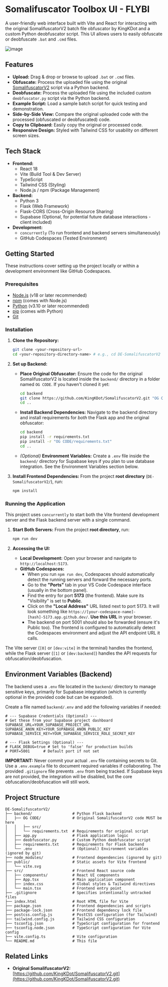 # Somalifuscator Toolbox UI - FLYBI

A user-friendly web interface built with Vite and React for interacting with the original SomalifuscatorV2 batch file obfuscator by KingKDot and a custom Python deobfuscator script. This UI allows users to easily obfuscate or deobfuscate `.bat` and `.cmd` files.

![image](https://i.postimg.cc/x17cyzSy/image.png)


## Features

*   **Upload:** Drag & drop or browse to upload `.bat` or `.cmd` files.
*   **Obfuscate:** Process the uploaded file using the original [SomalifuscatorV2](https://github.com/KingKDot/SomalifuscatorV2.git) script via a Python backend.
*   **Deobfuscate:** Process the uploaded file using the included custom `deobfuscator.py` script via the Python backend.
*   **Example Script:** Load a sample batch script for quick testing and demonstration.
*   **Side-by-Side View:** Compare the original uploaded code with the processed (obfuscated or deobfuscated) code.
*   **Copy to Clipboard:** Easily copy the original or processed code.
*   **Responsive Design:** Styled with Tailwind CSS for usability on different screen sizes.

## Tech Stack

*   **Frontend:**
    *   React 18
    *   Vite (Build Tool & Dev Server)
    *   TypeScript
    *   Tailwind CSS (Styling)
    *   Node.js / npm (Package Management)
*   **Backend:**
    *   Python 3
    *   Flask (Web Framework)
    *   Flask-CORS (Cross-Origin Resource Sharing)
    *   Supabase (Optional, for potential future database interactions - client included)
*   **Development:**
    *   `concurrently` (To run frontend and backend servers simultaneously)
    *   GitHub Codespaces (Tested Environment)

## Getting Started

These instructions cover setting up the project locally or within a development environment like GitHub Codespaces.

### Prerequisites

*   [Node.js](https://nodejs.org/) (v18 or later recommended)
*   [npm](https://www.npmjs.com/) (comes with Node.js)
*   [Python](https://www.python.org/) (v3.10 or later recommended)
*   [pip](https://pip.pypa.io/en/stable/installation/) (comes with Python)
*   [Git](https://git-scm.com/)

### Installation

1.  **Clone the Repository:**
    ```bash
    git clone <your-repository-url>
    cd <your-repository-directory-name> # e.g., cd DE-SomalifuscatorV2
    ```

2.  **Set up Backend:**
    *   **Place Original Obfuscator:** Ensure the code for the original SomalifuscatorV2 is located inside the `backend/` directory in a folder named `OG CODE`. If you haven't cloned it yet:
        ```bash
        cd backend
        git clone https://github.com/KingKDot/SomalifuscatorV2.git "OG CODE"
        cd ..
        ```
    *   **Install Backend Dependencies:** Navigate to the backend directory and install requirements for *both* the Flask app and the original obfuscator:
        ```bash
        cd backend
        pip install -r requirements.txt
        pip install -r "OG CODE/requirements.txt"
        cd ..
        ```
    *   *(Optional)* **Environment Variables:** Create a `.env` file inside the `backend/` directory for Supabase keys if you plan to use database integration. See the Environment Variables section below.

3.  **Install Frontend Dependencies:**
    From the project **root directory** (`DE-SomalifuscatorV2/`), run:
    ```bash
    npm install
    ```

### Running the Application

This project uses `concurrently` to start both the Vite frontend development server and the Flask backend server with a single command.

1.  **Start Both Servers:**
    From the project **root directory**, run:
    ```bash
    npm run dev
    ```

2.  **Accessing the UI:**
    *   **Local Development:** Open your browser and navigate to `http://localhost:5173`.
    *   **GitHub Codespaces:**
        *   When you run `npm run dev`, Codespaces should automatically detect the running servers and forward the necessary ports.
        *   Go to the **"Ports"** tab in your VS Code Codespace interface (usually in the bottom panel).
        *   Find the entry for port **5173** (the frontend). Make sure its "Visibility" is set to **Public**.
        *   Click on the **"Local Address"** URL listed next to port 5173. It will look something like `https://[your-codespace-name]-[hash]-5173.app.github.dev/`. **Use this URL** in your browser.
        *   The backend on port 5001 should also be forwarded (ensure it's Public too). The frontend is configured to automatically detect the Codespaces environment and adjust the API endpoint URL it calls.

The Vite server (`[0]` or `[dev:vite]` in the terminal) handles the frontend, while the Flask server (`[1]` or `[dev:backend]`) handles the API requests for obfuscation/deobfuscation.

## Environment Variables (Backend)

The backend uses a `.env` file located in the `backend/` directory to manage sensitive keys, primarily for Supabase integration (which is currently optional in the provided code but can be expanded).

Create a file named `backend/.env` and add the following variables if needed:

```dotenv
# --- Supabase Credentials (Optional) ---
# Get these from your Supabase project dashboard
SUPABASE_URL=YOUR_SUPABASE_PROJECT_URL
SUPABASE_ANON_KEY=YOUR_SUPABASE_ANON_PUBLIC_KEY
SUPABASE_SERVICE_KEY=YOUR_SUPABASE_SERVICE_ROLE_SECRET_KEY

# --- Flask Settings (Optional) ---
# FLASK_DEBUG=true # Set to 'false' for production builds
# PORT=5001      # Default port if not set
```

**IMPORTANT:** Never commit your actual `.env` file containing secrets to Git. Use a `.env.example` file to document required variables if collaborating. The provided `.gitignore` file prevents `.env` from being tracked. If Supabase keys are not provided, the integration will be disabled, but the core obfuscation/deobfuscation will still work.

## Project Structure

```
DE-SomalifuscatorV2/
├── backend/                  # Python Flask backend
│   ├── OG CODE/              # Original SomalifuscatorV2 code MUST be here
│   │   ├── src/
│   │   └── requirements.txt  # Requirements for original script
│   ├── app.py                # Flask application logic
│   ├── deobfuscator.py       # Custom Python deobfuscator script
│   ├── requirements.txt      # Requirements for Flask backend
│   └── .env                  # (Optional) Environment variables (ignored by git)
├── node_modules/             # Frontend dependencies (ignored by git)
├── public/                   # Static assets for Vite frontend
│   └── vite.svg
├── src/                      # Frontend React source code
│   ├── components/           # React UI components
│   ├── App.tsx               # Main application component
│   ├── index.css             # Global styles & Tailwind directives
│   └── main.tsx              # Frontend entry point
├── .gitignore                # Specifies intentionally untracked files
├── index.html                # Root HTML file for Vite
├── package.json              # Frontend dependencies and scripts
├── package-lock.json         # Frontend dependency lock file
├── postcss.config.js         # PostCSS configuration (for Tailwind)
├── tailwind.config.js        # Tailwind CSS configuration
├── tsconfig.json             # TypeScript configuration for frontend
├── tsconfig.node.json        # TypeScript configuration for Vite config
├── vite.config.ts            # Vite configuration
└── README.md                 # This file
```

## Related Links

*   **Original SomalifuscatorV2:** [https://github.com/KingKDot/SomalifuscatorV2.git](https://github.com/KingKDot/SomalifuscatorV2.git)
